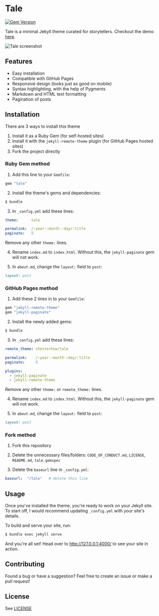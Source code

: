 # Tale

[![Gem Version](https://badge.fury.io/rb/tale.svg)](https://badge.fury.io/rb/tale)

Tale is a minimal Jekyll theme curated for storytellers. Checkout the demo [here](https://chesterhow.github.io/tale/).

![Tale screenshot](http://i.imgur.com/pXZrtmo.png)

## Features
- Easy installation
- Compatible with GitHub Pages
- Responsive design (looks just as good on mobile)
- Syntax highlighting, with the help of Pygments
- Markdown and HTML text formatting
- Pagination of posts

## Installation
There are 3 ways to install this theme

1. Install it as a Ruby Gem (for self-hosted sites)
2. Install it with the `jekyll-remote-theme` plugin (for GitHub Pages hosted sites)
3. Fork the project directly

### Ruby Gem method
1. Add this line to your `Gemfile`:

```ruby
gem "tale"
```

2. Install the theme's gems and dependencies:

```bash
$ bundle
```

3. In `_config.yml` add these lines:

```yaml
theme:      tale

permalink:  /:year-:month-:day/:title
paginate:   5
```

Remove any other `theme:` lines.

4. Rename `index.md` to `index.html`. Without this, the `jekyll-paginate` gem will not work.

5. In `about.md`, change the `layout:` field to `post`:

```Markdown
layout: post
```

### GitHub Pages method
1. Add these 2 lines in to your `Gemfile`:

```ruby
gem "jekyll-remote-theme"
gem "jekyll-paginate"
```

2. Install the newly added gems:

```bash
$ bundle
```

3. In `_config.yml` add these lines:

```yaml
remote_theme: chesterhow/tale

permalink:    /:year-:month-:day/:title
paginate:     5

plugins:
  - jekyll-paginate
  - jekyll-remote-theme
```

Remove any other `theme:` or `remote_theme:` lines.

4. Rename `index.md` to `index.html`. Without this, the `jekyll-paginate` gem will not work.

5. In `about.md`, change the `layout:` field to `post`:

```Markdown
layout: post
```

### Fork method
1. Fork this repository

2. Delete the unnecessary files/folders: `CODE_OF_CONDUCT.md`, `LICENSE`, `README.md`, `tale.gemspec`

3. Delete the `baseurl` line in `_config.yml`:

```yaml
baseurl:  "/tale"   # delete this line
```

## Usage
Once you've installed the theme, you're ready to work on your Jekyll site. To start off, I would recommend updating `_config.yml` with your site's details.

To build and serve your site, run:

```bash
$ bundle exec jekyll serve
```

And you're all set! Head over to http://127.0.0.1:4000/ to see your site in action.

## Contributing
Found a bug or have a suggestion? Feel free to create an issue or make a pull request!

## License
See [LICENSE](https://github.com/chesterhow/tale/blob/master/LICENSE)

